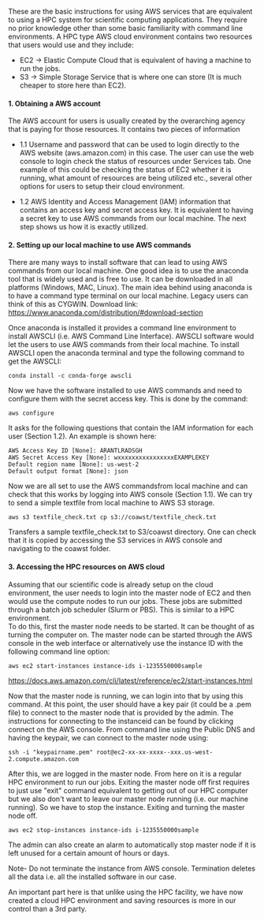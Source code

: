 
These are the basic instructions for using AWS services that are equivalent to using a HPC system for scientific computing applications. They require no prior knowledge other than some basic familiarity with command line environments. A HPC type AWS cloud environment contains two resources that users would use and they include:
* EC2 -> Elastic Compute Cloud that is equivalent of having a machine to run the jobs.
* S3  -> Simple Storage Service that is where one can store (It is much cheaper to store here than EC2). 

#### 1. Obtaining a AWS account 
The AWS account for users is usually created by the overarching agency that is paying for those resources. 
It contains two pieces of information 
* 1.1 Username and password that can be used to login directly to the AWS website (aws.amazon.com) in this case. The user can use the web console to login check the status of resources under Services tab. One example of this could be checking the status of EC2 whether it is running, what amount of resources are being utilized etc., several other options for users to setup their cloud environment. 

* 1.2 AWS Identity and Access Management (IAM) information that contains an access key and secret access key. It is equivalent to having a secret key to use AWS commands from our local machine. The next step shows us how it is exactly utilized. 

#### 2. Setting up our local machine to use AWS commands
There are many ways to install software that can lead to using AWS commands from our local machine. One good idea is to use the anaconda tool that is widely used and is free to use. It can be downloaded in all platforms (Windows, MAC, Linux). The main idea behind using anaconda is to have a command type terminal on our local machine. Legacy users can think of this as CYGWIN. 
Download link: https://www.anaconda.com/distribution/#download-section

Once anaconda is installed it provides a command line environment to install AWSCLI (i.e. AWS Command Line Interface). AWSCLI software would let the users to use AWS commands from their local machine. To install AWSCLI open the anaconda terminal and type the following command to get the AWSCLI:
```
conda install -c conda-forge awscli
```
Now we have the software installed to use AWS commands and need to configure them with the secret access key. 
This is done by the command:
```
aws configure 
```
It asks for the following questions that contain the IAM information for each user (Section 1.2). An example is shown here:
```
AWS Access Key ID [None]: ARANTLRADSGH 
AWS Secret Access Key [None]: wxxxxxxxxxxxxxxxxEXAMPLEKEY
Default region name [None]: us-west-2
Default output format [None]: json
```
Now we are all set to use the AWS commandsfrom local machine and can check that this works by logging into AWS console (Section 1.1). 
We can try to send a simple textfile from local machine to AWS S3 storage.
```
aws s3 textfile_check.txt cp s3://coawst/textfile_check.txt  
```
Transfers a sample textfile_check.txt to S3/coawst directory. One can check that it is copied by accessing the S3 services in AWS console and navigating to the coawst folder. 

#### 3. Accessing the HPC resources on AWS cloud
Assuming that our scientific code is already setup on the cloud environment, the user needs to login into the master node of EC2 and then would use the compute nodes to run our jobs. These jobs are submitted through a batch job scheduler (Slurm or PBS). This is similar to a HPC environment.  
To do this, first the master node needs to be started. It can be thought of as turning the computer on. The master node can be started through the AWS console in the web interface or alternatively use the instance ID with the following command line option: 
```
aws ec2 start-instances instance-ids i-1235550000sample 
```
https://docs.aws.amazon.com/cli/latest/reference/ec2/start-instances.html

Now that the master node is running, we can login into that by using this command. At this point, the user should have a key pair (it could be a .pem file) to connect to the master node that is provided by the admin. The instructions for connecting to the instanceid can be found by clicking connect on the AWS console. From command line using the Public DNS and having the keypair, we can connect to the master node using:
```
ssh -i "keypairname.pem" root@ec2-xx-xx-xxxx--xxx.us-west-2.compute.amazon.com
```

After this, we are logged in the master node. From here on it is a regular HPC environment to run our jobs. Exiting the master node off first requires to just use "exit" command equivalent to getting out of our HPC computer but we also don't want to leave our master node running (i.e. our machine running). So we have to stop the instance. Exiting and turning the master node off. 
```
aws ec2 stop-instances instance-ids i-1235550000sample 
```
The admin can also create an alarm to automatically stop master node if it is left unused for a certain amount of hours or days.

Note- Do not terminate the instance from AWS console. Termination deletes all the data i.e. all the installed software in our case. 

An important part here is that unlike using the HPC facility, we have now created a cloud HPC environment and saving resources is more in our control than a 3rd party. 


